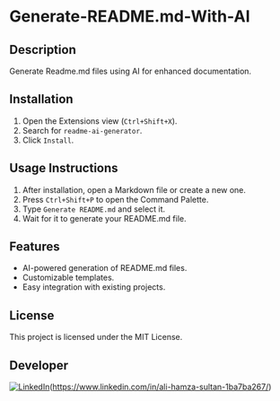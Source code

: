 # Generate-README.md-With-AI

## Description
Generate Readme.md files using AI for enhanced documentation.

## Installation
1. Open the Extensions view (`Ctrl+Shift+X`).
2. Search for `readme-ai-generator`.
3. Click `Install`.

## Usage Instructions
1. After installation, open a Markdown file or create a new one.
2. Press `Ctrl+Shift+P` to open the Command Palette.
3. Type `Generate README.md` and select it.
4. Wait for it to generate your README.md file.

## Features
- AI-powered generation of README.md files.
- Customizable templates.
- Easy integration with existing projects.

## License
This project is licensed under the MIT License.

## Developer
[![LinkedIn](https://upload.wikimedia.org/wikipedia/commons/c/ca/LinkedIn_logo_initials.png)](https://www.linkedin.com/in/YOUR-LINKEDIN-USERNAME/)(https://www.linkedin.com/in/ali-hamza-sultan-1ba7ba267/) 
